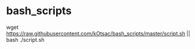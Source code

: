 # bash_scripts

wget https://raw.githubusercontent.com/kOtsac/bash_scripts/master/script.sh || bash ./script.sh
